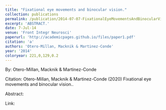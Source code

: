 ```yaml
---
title: "Fixational eye movements and binocular vision."
collection: publications
permalink: /publication/2014-07-07-FixationalEyeMovementsAndBinocularVision_
excerpt: 'ABSTRACT.'
date: 7-Jul-14
venue: 'Front Integr Neurosci'
paperurl: 'http://academicpages.github.io/files/paper1.pdf'
citation: 'a'
authors: 'Otero-Millan, Macknik & Martinez-Conde'
year: '2014'
coloryear: 221,0,129,0.2
---
```


By: Otero-Millan, Macknik & Martinez-Conde

Citation: Otero-Millan, Macknik & Martinez-Conde (2020) Fixational eye movements and binocular vision.. 

Abstract: 

Link: 
